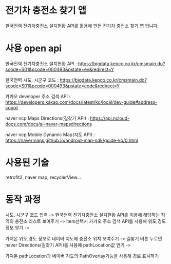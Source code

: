 # 전기차 충전소 찾기 앱

한국전력 전기차충전소 설치현황 API를 활용해 만든 전기차 충전소 찾기 앱 입니다.

# 사용 open api 

한국전력 전기차충전소 설치현황 API : https://bigdata.kepco.co.kr/cmsmain.do?scode=S01&pcode=000493&pstate=ev&redirect=Y

한국전력 시도, 시군구 코드 : https://bigdata.kepco.co.kr/cmsmain.do?scode=S01&pcode=000493&pstate=code&redirect=Y

카카오 developer 주소 검색 API : https://developers.kakao.com/docs/latest/ko/local/dev-guide#address-coord

naver ncp Maps Directions(길찾기 API) : https://api.ncloud-docs.com/docs/ai-naver-mapsdirections

naver ncp Mobile Dynamic Map(지도 API) : https://navermaps.github.io/android-map-sdk/guide-ko/0.html

# 사용된 기술 

retrofit2, naver map, recyclerView...

# 동작 과정

시도, 시군구 코드 입력 -> 한국전력 전기차충전소 설치현황 API를 이용해 해당하는 지역의 충전소 리스트 보여주기 -> item선택시 카카오 주소 검색 API를 사용해 위도,경도 정보 얻기 ->

가져온 위도,경도 정보로 네이버 지도에 충전소 위치 보여주기 -> 길찾기 버튼 누르면 naver Directions(길찾기 API)를 사용해 pathLocation값 얻기 -> 

가져온 pathLocation과 네이버 지도의 PathOverlay기능을 사용해 경로 표시하기
